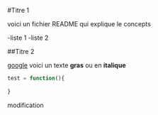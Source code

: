 #Titre 1

voici un fichier README qui explique le concepts

-liste 1
-liste 2

##Titre 2

[google](https://www.google.fr)
voici un texte **gras**
ou en **italique**

```js
test = function(){
    
}
```

modification
